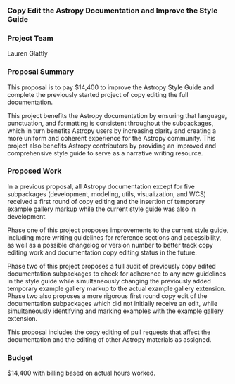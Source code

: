 ### Copy Edit the Astropy Documentation and Improve the Style Guide

### Project Team

Lauren Glattly

### Proposal Summary

This proposal is to pay $14,400 to improve the Astropy Style Guide and complete the previously started project of copy editing the full documentation.

This project benefits the Astropy documentation by ensuring that language, punctuation, and formatting is consistent throughout the subpackages, which in turn benefits Astropy users by increasing clarity and creating a more uniform and coherent experience for the Astropy community. This project also benefits Astropy contributors by providing an improved and comprehensive style guide to serve as a narrative writing resource.

### Proposed Work

In a previous proposal, all Astropy documentation except for five subpackages (development, modeling, utils, visualization, and WCS) received a first round of copy editing and the insertion of temporary example gallery markup while the current style guide was also in development.

Phase one of this project proposes improvements to the current style guide, including more writing guidelines for reference sections and accessibility, as well as a possible changelog or version number to better track copy editing work and documentation copy editing status in the future.

Phase two of this project proposes a full audit of previously copy edited documentation subpackages to check for adherence to any new guidelines in the style guide while simultaneously changing the previously added temporary example gallery markup to the actual example gallery extension. Phase two also proposes a more rigorous first round copy edit of the documentation subpackages which did not initially receive an edit, while simultaneously identifying and marking examples with the example gallery extension.

This proposal includes the copy editing of pull requests that affect the documentation and the editing of other Astropy materials as assigned.

### Budget

$14,400 with billing based on actual hours worked.
